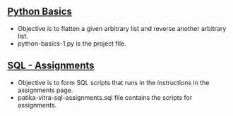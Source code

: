## [Python Basics](https://www.patika.dev/egitimler/veri-bilimi-patikasi/python-temel)

* Objective is to flatten a given arbitrary list and reverse another arbitrary list.
* python-basics-1.py is the project file.


## [SQL - Assignments](https://app.patika.dev/egitimler/veri-bilimi-patikasi/sql/)

* Objective is to form SQL scripts that runs in the instructions in the assignments page.
* patika-vitra-sql-assignments.sql file contains the scripts for assignments.
